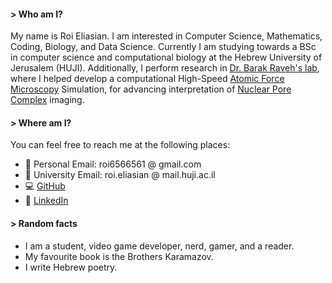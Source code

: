 #### > Who am I?
My name is Roi Eliasian. 
I am interested in Computer Science, Mathematics, Coding, Biology, and Data Science. 
Currently I am studying towards a BSc in computer science and computational biology at the Hebrew University of Jerusalem (HUJI). Additionally, I perform research in [Dr. Barak Raveh's lab](https://www.ravehlab.org/), where I helped develop a computational High-Speed [Atomic Force Microscopy](https://en.wikipedia.org/wiki/Atomic_force_microscopy) Simulation, for advancing interpretation of [Nuclear Pore Complex](https://en.wikipedia.org/wiki/Nuclear_pore) imaging.  
#### > Where am I?
You can feel free to reach me at the following places:
* 📧 Personal Email: roi6566561 @ gmail.com
* 📧 University Email: roi.eliasian @ mail.huji.ac.il
* 💻 [GitHub](https://github.com/xroi)
* 💼 [LinkedIn](https://www.linkedin.com/in/roi-eliasian-22630a166/)
#### > Random facts
- I am a student, video game developer, nerd, gamer, and a reader. 
- My favourite book is the Brothers Karamazov.
- I write Hebrew poetry.